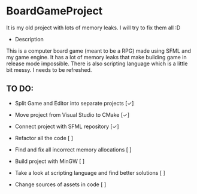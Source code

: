 # BoardGameProject

It is my old project with lots of memory leaks.
I will try to fix them all :D

- Description

This is a computer board game (meant to be a RPG) made using SFML and my game engine.
It has a lot of memory leaks that make building game in release mode impossible.
There is also scripting language which is a little bit messy. I needs to be refreshed.

## TO DO:
- Split Game and Editor into separate projects [✓]
- Move project from Visual Studio to CMake [✓]
- Connect project with SFML repository [✓]
- Refactor all the code [ ]
- Find and fix all incorrect memory allocations [ ]
- Build project with MinGW [ ]
- Take a look at scripting language and find better solutions [ ]

- Change sources of assets in code [ ]
